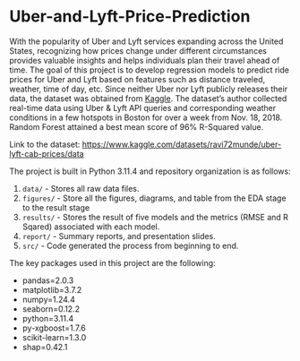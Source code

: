 # Uber-and-Lyft-Price-Prediction

With the popularity of Uber and Lyft services expanding across the United States, recognizing how prices change under different circumstances provides valuable insights and helps individuals plan their travel ahead of time. The goal of this project is to develop regression models to predict ride prices for Uber and Lyft based on features such as distance traveled, weather, time of day, etc. Since neither Uber nor Lyft publicly releases their data, the dataset was obtained from [Kaggle]([https://www.kaggle.com/datasets/ravi72munde/uber-lyft-cab-prices/data]). The dataset’s author collected real-time data using Uber & Lyft API queries and corresponding weather conditions in a few hotspots in Boston for over a week from Nov. 18, 2018. Random Forest attained a best mean score of 96% R-Squared value.

Link to the dataset: https://www.kaggle.com/datasets/ravi72munde/uber-lyft-cab-prices/data

The project is built in Python 3.11.4 and repository organization is as follows:
1. `data/` - Stores all raw data files.
2. `figures/` - Store all the figures, diagrams, and table from the EDA stage to the result stage
3. `results/` - Stores the result of five models and the metrics (RMSE and R Sqared) associated with each model.
4. `report/` - Summary reports, and presentation slides.
5. `src/` - Code generated the process from beginning to end.


The key packages used in this project are the following:
- pandas=2.0.3
- matplotlib=3.7.2
- numpy=1.24.4
- seaborn=0.12.2
- python=3.11.4
- py-xgboost=1.7.6
- scikit-learn=1.3.0
- shap=0.42.1
